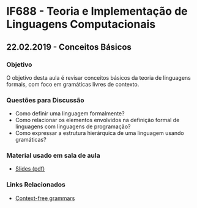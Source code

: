 # IF688 - Teoria e Implementação de Linguagens Computacionais

## 22.02.2019 - Conceitos Básicos

### Objetivo

O objetivo desta aula é revisar conceitos básicos da teoria de linguagens formais, com foco em gramáticas livres de contexto.

### Questões para Discussão

- Como definir uma linguagem formalmente? 
- Como relacionar os elementos envolvidos na definição formal de linguagens com linguagens de programação?
- Como expressar a estrutura hierárquica de uma linguagem usando gramáticas? 

### Material usado em sala de aula

- [Slides (pdf)](https://drive.google.com/open?id=1RCM5dYpoG_59JE36c7dsYLIDWScUgsNf)

### Links Relacionados

- [Context-free grammars](https://en.wikipedia.org/wiki/Context-free_grammar)